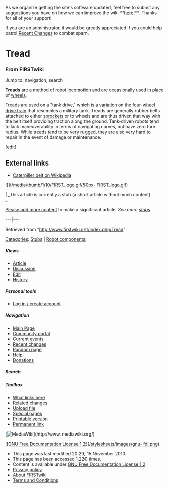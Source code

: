 As we organize getting the site's software updated, feel free to submit any
suggestions you have on how we can improve the wiki
_**_[here!](/index.php/User:Hallry/Suggestions "User:Hallry/Suggestions"
)_**_. Thanks for all of your support!

If you are an administrator, it would be greatly appreciated if you could help
patrol [Recent Changes](/index.php/Special:Recentchanges
"Special:Recentchanges" ) to combat spam.

# Tread

### From FIRSTwiki

Jump to: navigation, search

**Treads** are a method of [robot](/index.php/Robot "Robot" ) locomotion and are occasionally used in place of [wheels](/index.php/Wheel "Wheel" ). 

Treads are used on a "tank drive," which is a variation on the
four-[wheel](/index.php/Wheel "Wheel" ) [drive train](/index.php/Drive_train
"Drive train" ) that resembles a military tank. Treads are generally rubber
belts attached to either [sprockets](/index.php/Sprocket "Sprocket" ) or to
wheels and are thus driven that way with the belt itself providing traction
along the ground. Tank-driven robots tend to lack maneuverability in terms of
navigating curves, but have zero turn radius. While treads tend to be very
rugged, they are also very hard to repair in the event of damage or
maintenance.

[[edit](/index.php?title=Tread&action=edit&section=1 "Edit section: External
links" )]

##  External links

  * [Caterpiller belt on Wikipedia](http://en.wikipedia.org/wiki/Caterpillar_belt "http://en.wikipedia.org/wiki/Caterpillar_belt" )

[![](/media/thumb/1/10/FIRST_logo.gif/50px-
FIRST_logo.gif)](/index.php/Image:FIRST_logo.gif "" )

|  _This article is currently a stub (a short article without much content).  
_

[Please add more
content](http://www.firstwiki.net/index.php?title=Tread&action=edit
"http://www.firstwiki.net/index.php?title=Tread&action=edit" ) to make a
significant article. _See more [stubs](/index.php/Special:Shortpages
"Special:Shortpages" )._  
  
---|---  
  
Retrieved from "<http://www.firstwiki.net/index.php/Tread>"

[Categories](/index.php?title=Special:Categories&article=Tread
"Special:Categories" ): [Stubs](/index.php/Category:Stubs "Category:Stubs" ) |
[Robot components](/index.php/Category:Robot_components "Category:Robot
components" )

##### Views

  * [Article](/index.php/Tread)
  * [Discussion](/index.php?title=Talk:Tread&action=edit)
  * [Edit](/index.php?title=Tread&action=edit)
  * [History](/index.php?title=Tread&action=history)

##### Personal tools

  * [Log in / create account](/index.php?title=Special:Userlogin&returnto=Tread)

[](/index.php/Main_Page "Main Page" )

##### Navigation

  * [Main Page](/index.php/Main_Page)
  * [Community portal](/index.php/FIRSTwiki:Community_portal)
  * [Current events](/index.php/Current_events)
  * [Recent changes](/index.php/Special:Recentchanges)
  * [Random page](/index.php/Special:Random)
  * [Help](/index.php/FIRSTwiki:Help)
  * [Donations](/index.php/FIRSTwiki:Site_support)

##### Search



##### Toolbox

  * [What links here](/index.php/Special:Whatlinkshere/Tread)
  * [Related changes](/index.php/Special:Recentchangeslinked/Tread)
  * [Upload file](/index.php/Special:Upload)
  * [Special pages](/index.php/Special:Specialpages)
  * [Printable version](/index.php?title=Tread&printable=yes)
  * [Permanent link](/index.php?title=Tread&oldid=77232)

[![MediaWiki](/skins/common/images/poweredby_mediawiki_88x31.png)](http://www.
mediawiki.org/)

[![GNU Free Documentation License 1.2](/stylesheets/images/gnu-
fdl.png)](http://www.gnu.org/copyleft/fdl.html)

  * This page was last modified 20:29, 15 November 2010.
  * This page has been accessed 1,220 times.
  * Content is available under [GNU Free Documentation License 1.2](http://www.gnu.org/copyleft/fdl.html "http://www.gnu.org/copyleft/fdl.html" ).
  * [Privacy policy](/index.php/FIRSTwiki:Privacy_policy "FIRSTwiki:Privacy policy" )
  * [About FIRSTwiki](/index.php/FIRSTwiki:About "FIRSTwiki:About" )
  * [Terms and Conditions](/index.php/FIRSTwiki:Terms_and_conditions "FIRSTwiki:Terms and conditions" )

